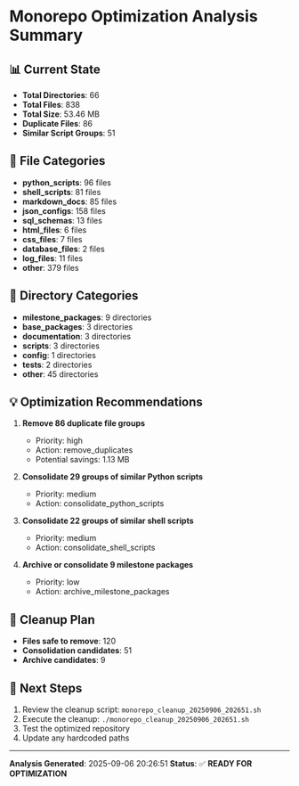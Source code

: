
# Monorepo Optimization Analysis Summary

## 📊 Current State
- **Total Directories**: 66
- **Total Files**: 838
- **Total Size**: 53.46 MB
- **Duplicate Files**: 86
- **Similar Script Groups**: 51

## 📁 File Categories
- **python_scripts**: 96 files
- **shell_scripts**: 81 files
- **markdown_docs**: 85 files
- **json_configs**: 158 files
- **sql_schemas**: 13 files
- **html_files**: 6 files
- **css_files**: 7 files
- **database_files**: 2 files
- **log_files**: 11 files
- **other**: 379 files


## 📂 Directory Categories
- **milestone_packages**: 9 directories
- **base_packages**: 3 directories
- **documentation**: 3 directories
- **scripts**: 3 directories
- **config**: 1 directories
- **tests**: 2 directories
- **other**: 45 directories


## 💡 Optimization Recommendations

1. **Remove 86 duplicate file groups**
   - Priority: high
   - Action: remove_duplicates
   - Potential savings: 1.13 MB

2. **Consolidate 29 groups of similar Python scripts**
   - Priority: medium
   - Action: consolidate_python_scripts

3. **Consolidate 22 groups of similar shell scripts**
   - Priority: medium
   - Action: consolidate_shell_scripts

4. **Archive or consolidate 9 milestone packages**
   - Priority: low
   - Action: archive_milestone_packages


## 🧹 Cleanup Plan
- **Files safe to remove**: 120
- **Consolidation candidates**: 51
- **Archive candidates**: 9

## 🚀 Next Steps
1. Review the cleanup script: `monorepo_cleanup_20250906_202651.sh`
2. Execute the cleanup: `./monorepo_cleanup_20250906_202651.sh`
3. Test the optimized repository
4. Update any hardcoded paths

---
**Analysis Generated**: 2025-09-06 20:26:51
**Status**: ✅ **READY FOR OPTIMIZATION**
